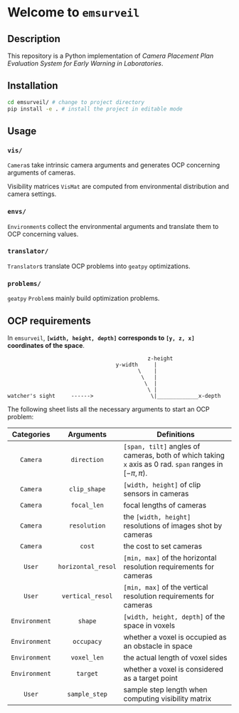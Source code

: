 # Welcome to `emsurveil`

## Description

This repository is a Python implementation of *Camera Placement Plan Evaluation System for Early Warning in Laboratories*. 

## Installation

```bash
cd emsurveil/ # change to project directory
pip install -e . # install the project in editable mode
```

## Usage

### `vis/`

`Camera`s take intrinsic camera arguments and generates OCP concerning arguments of cameras.

Visibility matrices `VisMat` are computed from environmental distribution and camera settings. 

### `envs/`

`Environment`s collect the environmental arguments and translate them to OCP concerning values.

### `translator/`

`Translator`s translate OCP problems into `geatpy` optimizations.

### `problems/`

`geatpy` `Problem`s mainly build optimization problems.

## OCP requirements

In `emsurveil`, **`[width, height, depth]` corresponds to `[y, z, x]` coordinates of the space**. 
```text
                                            z-height
                                  y-width     |
                                         \    |
                                          \   |
                                           \  |
                                            \ |
watcher's sight     ------>                  \|_____________x-depth
```
The following sheet lists all the necessary arguments to start an OCP problem:

| Categories | Arguments | Definitions |
| :---: | :---: | --- |
| `Camera` | `direction` | `[span, tilt]` angles of cameras, both of which taking `x` axis as $0\ \mathrm{rad}$.  `span` ranges in $[-\pi, \pi)$. |
| `Camera` | `clip_shape` | `[width, height]` of clip sensors in cameras |
| `Camera` | `focal_len` | focal lengths of cameras |
| `Camera` | `resolution` | the `[width, height]` resolutions of images shot by cameras |
| `Camera` | `cost` | the cost to set cameras |
| `User` | `horizontal_resol` | `[min, max]` of the horizontal resolution requirements for cameras |
| `User` | `vertical_resol` | `[min, max]` of the vertical resolution requirements for cameras |
| `Environment` | `shape` | `[width, height, depth]` of the space in voxels |
| `Environment` | `occupacy` | whether a voxel is occupied as an obstacle in space |
| `Environment` | `voxel_len` | the actual length of voxel sides |
| `Environment` | `target` | whether a voxel is considered as a target point |
| `User` | `sample_step` | sample step length when computing visibility matrix |